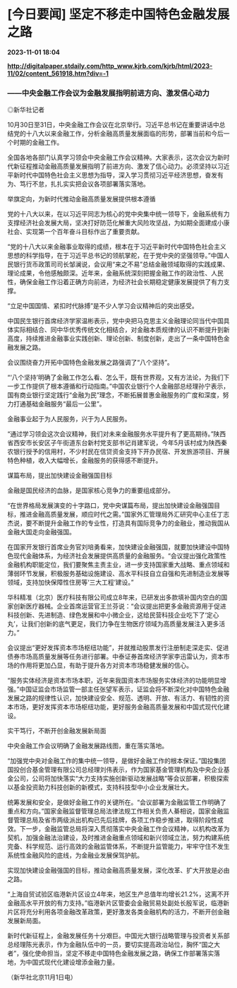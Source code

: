 # [今日要闻] 坚定不移走中国特色金融发展之路

**2023-11-01 18:04**

**http://digitalpaper.stdaily.com/http_www.kjrb.com/kjrb/html/2023-11/02/content_561918.htm?div=-1**

### ——中央金融工作会议为金融发展指明前进方向、激发信心动力

 ◎新华社记者

 10月30日至31日，中央金融工作会议在北京举行。习近平总书记在重要讲话中总结党的十八大以来金融工作，分析金融高质量发展面临的形势，部署当前和今后一个时期的金融工作。

 全国各地各部门认真学习领会中央金融工作会议精神。大家表示，这次会议为新时代新征程推动金融高质量发展指明了前进方向、激发了信心动力。必须坚持以习近平新时代中国特色社会主义思想为指导，深入学习贯彻习近平经济思想，奋发有为、笃行不怠，扎扎实实把会议各项部署落实落地。

 举旗定向，为新时代推动金融高质量发展提供根本遵循

 党的十八大以来，在以习近平同志为核心的党中央集中统一领导下，金融系统有力支撑经济社会发展大局，坚决打好防范化解重大风险攻坚战，为如期全面建成小康社会、实现第一个百年奋斗目标作出了重要贡献。

 “党的十八大以来金融事业取得的成绩，根本在于习近平新时代中国特色社会主义思想的科学指导，在于习近平总书记的领航掌舵，在于党中央的坚强领导。”中国人民银行货币政策司司长邹澜说，会议用“来之不易”总结金融领域取得的实践成果、理论成果，令他感触颇深。近年来，金融系统深刻把握金融工作的政治性、人民性，确保金融工作沿着正确方向前进，为经济社会长期稳定健康发展提供了有力支撑。

 “立足中国国情、紧扣时代脉搏”是不少人学习会议精神后的突出感受。

 中国民生银行首席经济学家温彬表示，党中央把马克思主义金融理论同当代中国具体实际相结合、同中华优秀传统文化相结合，对金融本质规律的认识不断提升到新高度，持续推进金融事业实践创新、理论创新、制度创新，走出了一条中国特色金融发展之路。

 会议围绕奋力开拓中国特色金融发展之路强调了“八个坚持”。

 “‘八个坚持’明确了金融工作怎么看、怎么干，既有世界观，又有方法论，为我们下一步工作提供了根本遵循和行动指南。”中国农业银行个人金融部总经理孙宁表示，国有商业银行坚定践行“金融为民”理念，不断拓展普惠金融服务的广度和深度，努力打通基础金融服务“最后一公里”。

 金融事业起于为人民服务，兴于为人民服务。

 “通过学习领会这次会议精神，我们对未来金融服务水平提升有了更高期待。”陕西省西安市长安区子午街道东台新村党支部书记肖建军说，今年5月该村成为陕西秦农银行授予的信用村，不少村民在信贷资金支持下开办民宿、开发旅游项目、开展特色种植，收入大幅增长，金融服务的获得感不断提升。

 谋篇布局，提出加快建设金融强国目标

 金融是国民经济的血脉，是国家核心竞争力的重要组成部分。

 “在世界格局发展演变的十字路口，党中央谋篇布局，提出加快建设金融强国目标，推进金融高质量发展，顺应时代之需。”国家外汇管理局外汇研究中心主任丁志杰说，要不断提升金融工作的专业性，打造具有国际竞争力的金融业，推动我国从金融大国走向金融强国。

 在国家开发银行首席业务官刘培勇看来，加快建设金融强国，就要加快建设中国特色现代金融体系，为经济社会发展提供高质量的金融服务。“会议提出强化政策性金融机构职能定位，我们要聚焦主责主业，进一步支持国家重大战略、重点领域和薄弱环节发展，积极服务基础设施建设、高水平科技自立自强和先进制造业发展等领域，支持加快保障性住房等‘三大工程’建设。”

 华科精准（北京）医疗科技有限公司成立8年来，已研发出多款填补国内空白的国家创新医疗器械。企业首席运营官王兰芬说：“会议提出把更多金融资源用于促进科技创新、先进制造、绿色发展和中小微企业，这给民营科技企业吃下了‘定心丸’，让我们创新的底气更足，我们力争在生物医疗领域为高质量发展注入更多活力。”

 会议提出“更好发挥资本市场枢纽功能”，并就推动股票发行注册制走深走实、促进债券市场高质量发展等任务进行部署。中泰证券首席经济学家李迅雷认为，资本市场的作用将更加凸显，有助于提升各方对资本市场稳健发展的信心。

 “服务实体经济是资本市场本职，近年来我国资本市场服务实体经济的功能明显增强。”中国证监会市场监管一部主任张望军表示，证监会将不断深化对中国特色金融发展之路的规律性认识，加快建设安全、规范、透明、开放、有活力、有韧性的资本市场，更好发挥资本市场枢纽功能，更好服务金融高质量发展和中国式现代化建设。

 实干笃行，不断开创金融发展新局面

 中央金融工作会议明确了金融发展路线图，重在落实落地。

 “加强党中央对金融工作的集中统一领导，是做好金融工作的根本保证。”国投集团国投创合基金管理有限公司总经理刘伟表示，作为国家基金管理机构及中央企业基金公司，公司将加快落实“大力支持实施创新驱动发展战略”等会议部署，积极探索以基金投资助力科技创新的新模式，支持科技型中小企业发展壮大。

 统筹发展和安全，是做好金融工作的关键所在。“会议部署为金融监管工作明确了重点和方向。”国家金融监督管理总局法律法规工作相关负责人綦相说，国家金融监督管理总局及省市两级派出机构已先后挂牌，各项工作稳步推进，取得阶段性成效。下一步，金融监管总局将深入贯彻落实中央金融工作会议精神，以机构改革为契机，加强金融法治建设，及时推进金融重点领域和新兴领域立法，努力构建系统完备、科学规范、运行高效的金融监管体系，不断提升监管能力，牢牢守住不发生系统性金融风险的底线，为金融业发展保驾护航。

 实现加快建设金融强国的目标，推动金融高质量发展，深化改革、扩大开放是必由之路。

 “上海自贸试验区临港新片区设立4年来，地区生产总值年均增长21.2%，这离不开金融高水平开放的有力支持。”临港新片区管委会金融贸易处副处长殷军说，临港新片区将充分利用各项金融改革政策，更好激发各类金融机构的活力，不断开创金融发展新局面。

 新时代新征程上，金融发展任务十分艰巨。中国光大银行战略管理与投资者关系部总经理陈光表示，作为金融队伍中的一员，要切实提高政治站位，胸怀“国之大者”，强化使命担当，坚定不移走中国特色金融发展之路，确保工作部署落实落地，为中国式现代化建设增添金融力量。

 （新华社北京11月1日电）